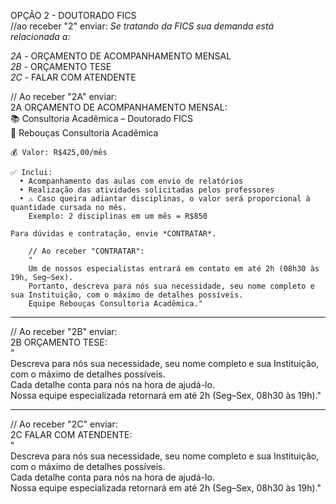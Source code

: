 OPÇÃO 2 - DOUTORADO FICS  
//ao receber "2" enviar:
*Se tratando da FICS sua demanda está relacionada a:*

*2A* - ORÇAMENTO DE ACOMPANHAMENTO MENSAL  
*2B* - ORÇAMENTO TESE  
*2C* - FALAR COM ATENDENTE  

// Ao receber "2A" enviar:  
2A ORÇAMENTO DE ACOMPANHAMENTO MENSAL:  
    📚 Consultoria Acadêmica – Doutorado FICS  
    📍 Rebouças Consultoria Acadêmica  

    💰 Valor: R$425,00/mês  

    ✅ Inclui:  
      • Acompanhamento das aulas com envio de relatórios  
      • Realização das atividades solicitadas pelos professores  
      • ⚠ Caso queira adiantar disciplinas, o valor será proporcional à quantidade cursada no mês.  
        Exemplo: 2 disciplinas em um mês = R$850  

    Para dúvidas e contratação, envie *CONTRATAR*.  

        // Ao receber "CONTRATAR":  
        "  
        Um de nossos especialistas entrará em contato em até 2h (08h30 às 19h, Seg–Sex).  
        Portanto, descreva para nós sua necessidade, seu nome completo e sua Instituição, com o máximo de detalhes possíveis.  
        Equipe Rebouças Consultoria Acadêmica."  

---

// Ao receber "2B" enviar:  
2B ORÇAMENTO TESE:  
    "  
    Descreva para nós sua necessidade, seu nome completo e sua Instituição, com o máximo de detalhes possíveis.  
    Cada detalhe conta para nós na hora de ajudá-lo.  
    Nossa equipe especializada retornará em até 2h (Seg–Sex, 08h30 às 19h)."  

---

// Ao receber "2C" enviar:  
2C FALAR COM ATENDENTE:  
    "  
    Descreva para nós sua necessidade, seu nome completo e sua Instituição, com o máximo de detalhes possíveis.  
    Cada detalhe conta para nós na hora de ajudá-lo.  
    Nossa equipe especializada retornará em até 2h (Seg–Sex, 08h30 às 19h)."